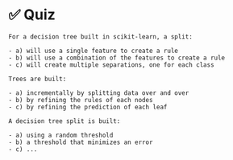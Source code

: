# ✅ Quiz

```{admonition} Question
For a decision tree built in scikit-learn, a split:

- a) will use a single feature to create a rule
- b) will use a combination of the features to create a rule
- c) will create multiple separations, one for each class
```

```{admonition} Question
Trees are built:

- a) incrementally by splitting data over and over
- b) by refining the rules of each nodes
- c) by refining the prediction of each leaf
```

```{admonition} Question
A decision tree split is built:

- a) using a random threshold
- b) a threshold that minimizes an error
- c) ...
```
